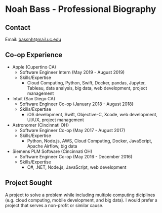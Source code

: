 # Noah Bass - Professional Biography

## Contact

Email: bassnh@mail.uc.edu

## Co-op Experience

* Apple (Cupertino CA)
    * Software Engineer Intern (May 2019 - August 2019)
    * Skills/Expertise
        * Cloud Computing, Python, Swift, Docker, pandas, Jupyter, Tableau, data analysis, big data, web development, project management
* Intuit (San Diego CA)
    * Software Engineer Co-op (January 2018 - August 2018)
    * Skills/Expertise
        * iOS development, Swift, Objective-C, Xcode, web development, UI/UX, project management
* Astronomer (Cincinnati OH)
    * Software Engineer Co-op (May 2017 - August 2017)
    * Skills/Expertise
        * Python, Node.js, AWS, Cloud Computing, Docker, JavaScript, Apache Airflow, big data
* Siemens PLM Software (Cincinnati OH)
    * Software Engineer Co-op (May 2016 - December 2016)
    * Skills/Expertise
        * C#, .NET, Node.js, JavaScript, web development

## Project Sought

A project to solve a problem while including multiple computing diciplines (e.g. cloud computing, mobile development, and big data). I would prefer a project that serves a non-profit or similar cause.
